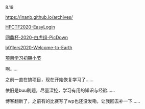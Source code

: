 8.19

https://inanb.github.io/archives/



[HFCTF2020-EasyLogin](https://inanb.github.io/2021/08/18/HFCTF2020-EasyLogin/)

[网鼎杯-2020-白虎组-PicDown](https://inanb.github.io/2021/08/17/网鼎杯-2020-白虎组-PicDown/)

[b01lers2020-Welcome-to-Earth](https://inanb.github.io/2021/08/16/b01lers2020-Welcome-to-Earth/)

[项目学习初期小节](https://inanb.github.io/2021/08/15/项目学习初期小节/)

啊……

之前一直在搞项目，现在开始恢复学习了……

依旧是buu刷题，尽量深挖，学习有用的知识与经验……

博客翻新了，之前有的比赛写了wp也还没发嘞，让我回去补一下……